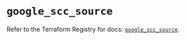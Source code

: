 # `google_scc_source`

Refer to the Terraform Registry for docs: [`google_scc_source`](https://registry.terraform.io/providers/hashicorp/google-beta/6.11.1/docs/resources/google_scc_source).
